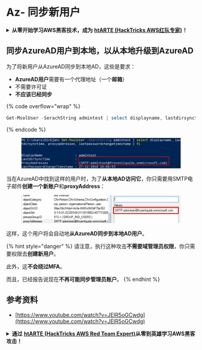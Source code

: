 # Az- 同步新用户

<details>

<summary><strong>从零开始学习AWS黑客技术，成为</strong> <a href="https://training.hacktricks.xyz/courses/arte"><strong>htARTE (HackTricks AWS红队专家)</strong></a><strong>！</strong></summary>

支持HackTricks的其他方式：

* 如果您想在**HackTricks中看到您的公司广告**或**下载HackTricks的PDF**，请查看[**订阅计划**](https://github.com/sponsors/carlospolop)！
* 获取[**官方PEASS & HackTricks商品**](https://peass.creator-spring.com)
* 发现[**PEASS家族**](https://opensea.io/collection/the-peass-family)，我们独家的[**NFTs系列**](https://opensea.io/collection/the-peass-family)
* **加入** 💬 [**Discord群组**](https://discord.gg/hRep4RUj7f)或[**telegram群组**](https://t.me/peass)或在**Twitter** 🐦 上**关注**我 [**@carlospolopm**](https://twitter.com/carlospolopm)**。**
* **通过向** [**HackTricks**](https://github.com/carlospolop/hacktricks) 和 [**HackTricks Cloud**](https://github.com/carlospolop/hacktricks-cloud) github仓库提交PR来分享您的黑客技巧。

</details>

## 同步AzureAD用户到本地，以从本地升级到AzureAD

为了将新用户从AzureAD同步到本地AD，这些是要求：

* **AzureAD用户**需要有一个代理地址（一个**邮箱**）
* 不需要许可证
* **不应该已经同步**

{% code overflow="wrap" %}
```powershell
Get-MsolUser -SerachString admintest | select displayname, lastdirsynctime, proxyaddresses, lastpasswordchangetimestamp | fl
```
{% endcode %}

<figure><img src="../../../../.gitbook/assets/image (2) (1) (1) (1).png" alt=""><figcaption></figcaption></figure>

当在AzureAD中找到这样的用户时，为了**从本地AD访问它**，你只需要用SMTP电子邮件**创建一个新账户**和**proxyAddress**：

<figure><img src="../../../../.gitbook/assets/image (3) (1) (1) (1).png" alt=""><figcaption></figcaption></figure>

这样，这个用户将会自动地**从AzureAD同步到本地AD用户**。

{% hint style="danger" %}
请注意，执行这种攻击**不需要域管理员权限**，你只需要权限去**创建新用户**。

此外，这**不会绕过MFA**。

而且，已经报告说现在**不再可能同步管理员账户**。
{% endhint %}

## 参考资料

* [https://www.youtube.com/watch?v=JEIR5oGCwdg](https://www.youtube.com/watch?v=JEIR5oGCwdg)

<details>

<summary><strong>通过</strong> <a href="https://training.hacktricks.xyz/courses/arte"><strong>htARTE (HackTricks AWS Red Team Expert)</strong></a><strong>从零到英雄学习AWS黑客攻击！</strong></summary>

支持HackTricks的其他方式：

* 如果你想在**HackTricks中看到你的公司广告**或**下载HackTricks的PDF版本**，请查看[**订阅计划**](https://github.com/sponsors/carlospolop)！
* 获取[**官方PEASS & HackTricks商品**](https://peass.creator-spring.com)
* 发现[**PEASS家族**](https://opensea.io/collection/the-peass-family)，我们独家的[**NFTs系列**](https://opensea.io/collection/the-peass-family)
* **加入** 💬 [**Discord群组**](https://discord.gg/hRep4RUj7f) 或 [**telegram群组**](https://t.me/peass) 或在**Twitter** 🐦 上**关注**我 [**@carlospolopm**](https://twitter.com/carlospolopm)**。**
* **通过向** [**HackTricks**](https://github.com/carlospolop/hacktricks) 和 [**HackTricks Cloud**](https://github.com/carlospolop/hacktricks-cloud) github仓库提交PR来**分享你的黑客技巧**。

</details>
